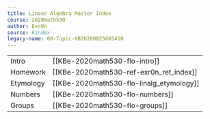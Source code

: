 ```yaml
---
title: Linear Algebra Master Index
course: 2020math530
author: Exr0n
source: #index
legacy-name: 00-Topic-KB20200825085410
---
```


| | |
|-|-|
Intro | [[KBe-2020math530-flo-intro]]
Homework | [[KBe-2020math530-ref-exr0n_ret_index]]
Etymology | [[KBe-2020math530-flo-linalg_etymology]]
Numbers | [[KBe-2020math530-flo-numbers]]
Groups | [[KBe-2020math530-flo-groups]]
